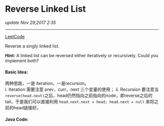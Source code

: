 # Reverse Linked List
_update Nov 29,2017  2:35_

---
[LeetCode](https://leetcode.com/problems/reverse-linked-list/description/)

Reverse a singly linked list.


**Hint:**
A linked list can be reversed either iteratively or recursively. Could you implement both?

#### Basic Idea:
两种思路，一是 iteration，一是recursion。  
i. Iteration 需要注意 prev，curr，next 三个变量的使用；
ii. Recursion 要注意当`reverse(head.next)`之后，head仍然指向之前指向的node，即reverse之后的tail，于是我们可以直接利用 `head.next.next = head; head.next = null` 来将之前的head链接好。

#### Java Code:
